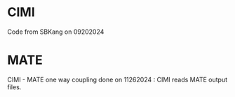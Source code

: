 # CIMI
Code from SBKang on 09202024

# MATE
CIMI - MATE one way coupling done on 11262024
: CIMI reads MATE output files.
